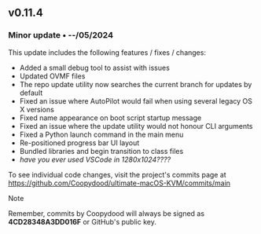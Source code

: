 ## v0.11.4

### Minor update • --/05/2024

This update includes the following features / fixes / changes:

- Added a small debug tool to assist with issues
- Updated OVMF files
- The repo update utility now searches the current branch for updates by default
- Fixed an issue where AutoPilot would fail when using several legacy OS X versions
- Fixed name appearance on boot script startup message
- Fixed an issue where the update utility would not honour CLI arguments
- Fixed a Python launch command in the main menu
- Re-positioned progress bar UI layout
- Bundled libraries and begin transition to class files
- *have you ever used VSCode in 1280x1024????*

To see individual code changes, visit the project's commits page at <https://github.com/Coopydood/ultimate-macOS-KVM/commits/main>

> [!NOTE]
> Remember, commits by Coopydood will always be signed as **4CD28348A3DD016F** or GitHub's public key.

